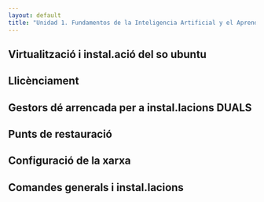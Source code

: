```yaml
---
layout: default
title: "Unidad 1. Fundamentos de la Inteligencia Artificial y el Aprendizaje Automático"
---
```


## Virtualització i instal.ació del so ubuntu
## Llicènciament
## Gestors dé arrencada per a instal.lacions DUALS
## Punts de restauració
## Configuració de la xarxa
## Comandes generals i instal.lacions
